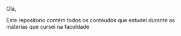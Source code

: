 Olá, 

Este repositorio contém todos os conteudos que estudei durante as materias que cursei na faculdade


